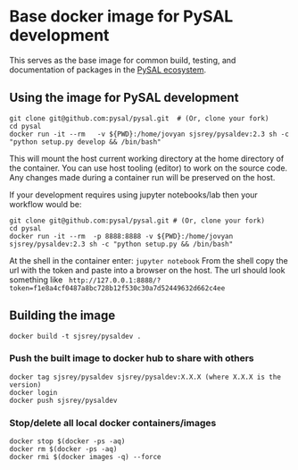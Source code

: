 # Base docker image for PySAL development

This serves as the base image for common build, testing, and documentation of packages in the [PySAL ecosystem](http://pysal.org).



## Using the image for PySAL development

```
git clone git@github.com:pysal/pysal.git  # (Or, clone your fork)
cd pysal
docker run -it --rm   -v ${PWD}:/home/jovyan sjsrey/pysaldev:2.3 sh -c "python setup.py develop && /bin/bash"
```

This will mount the host current working directory at the home directory of the container. You can use host tooling (editor) to work on the source code. Any changes made during a container run will be preserved on the host.

If your development requires using jupyter notebooks/lab then your workflow would be:

```
git clone git@github.com:pysal/pysal.git # (Or, clone your fork)
cd pysal
docker run -it --rm  -p 8888:8888 -v ${PWD}:/home/jovyan sjsrey/pysaldev:2.3 sh -c "python setup.py && /bin/bash"
```

At the shell in the container enter: `jupyter notebook` From the shell copy the url with the token and paste into a browser on the host. The url should look something like ` http://127.0.0.1:8888/?token=f1e8a4cf0487a8bc728b12f530c30a7d52449632d662c4ee`


## Building the image

`docker build -t sjsrey/pysaldev .`

### Push the built image to docker hub to share with others

```
docker tag sjsrey/pysaldev sjsrey/pysaldev:X.X.X (where X.X.X is the version)
docker login
docker push sjsrey/pysaldev
```

### Stop/delete all local docker containers/images

```
docker stop $(docker -ps -aq)
docker rm $(docker -ps -aq)
docker rmi $(docker images -q) --force

```
